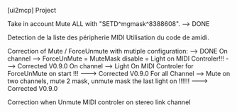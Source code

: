 [ui2mcp] Project

Take in account Mute ALL with "SETD^mgmask^8388608".  --> DONE

Detection de la liste des péripherie MIDI
Utilisation du code de amidi.

Correction of Mute / ForceUnmute with mutiple configuration:  --> DONE
    On channel --> ForceUnMute = MuteMask disable = Light on MIDI Controler!!!  ---> Corrected V0.9.0
    On channel --> Light On MIDI Controler for ForceUnMute on start !!!  ---> Corrected V0.9.0
    For all Channel --> Mute on two channels, mute 2 mask, unmute mask the last light on !!!!!!  ---> Corrected V0.9.0

Correction when Unmute MIDI controler on stereo link channel



